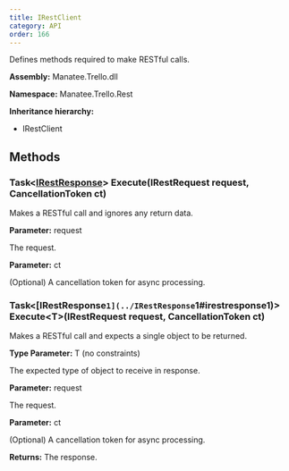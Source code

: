 ```yaml
---
title: IRestClient
category: API
order: 166
---
```


Defines methods required to make RESTful calls.

**Assembly:** Manatee.Trello.dll

**Namespace:** Manatee.Trello.Rest

**Inheritance hierarchy:**

- IRestClient

## Methods

### Task&lt;[IRestResponse](../IRestResponse#irestresponse)&gt; Execute(IRestRequest request, CancellationToken ct)

Makes a RESTful call and ignores any return data.

**Parameter:** request

The request.

**Parameter:** ct

(Optional) A cancellation token for async processing.

### Task&lt;[IRestResponse`1](../IRestResponse`1#irestresponse1)&gt; Execute&lt;T&gt;(IRestRequest request, CancellationToken ct)

Makes a RESTful call and expects a single object to be returned.

**Type Parameter:** T (no constraints)

The expected type of object to receive in response.

**Parameter:** request

The request.

**Parameter:** ct

(Optional) A cancellation token for async processing.

**Returns:** The response.


